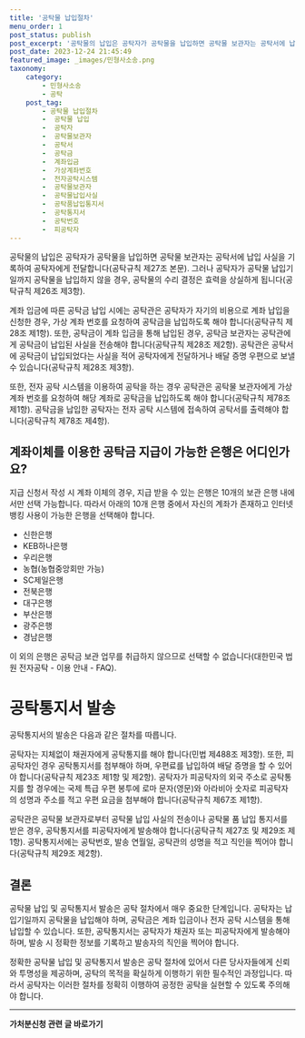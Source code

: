 ```yaml
---
title: '공탁물 납입절차'
menu_order: 1
post_status: publish
post_excerpt: '공탁물의 납입은 공탁자가 공탁물을 납입하면 공탁물 보관자는 공탁서에 납입 사실을 기록하여 공탁자에게 전달합니다 공탁규칙 제27조 본문 . 그러나 공탁자가 공탁물 납입기일까지 공탁물을 납입하지 않을 경우, 공탁물의 수리 결정은 효력을 상실하게 됩니다 공탁규칙 제26조 제3항 .'
post_date: 2023-12-24 21:45:49
featured_image: _images/민형사소송.png
taxonomy:
    category:
        - 민형사소송
        - 공탁
    post_tag:
        - 공탁물 납입절차
        -  공탁물 납입
        -  공탁자
        -  공탁물보관자
        -  공탁서
        -  공탁금
        -  계좌입금
        -  가상계좌번호
        -  전자공탁시스템
        -  공탁물보관자
        -  공탁물납입사실
        -  공탁품납입통지서
        -  공탁통지서
        -  공탁번호
        -  피공탁자
---
```



공탁물의 납입은 공탁자가 공탁물을 납입하면 공탁물 보관자는 공탁서에 납입 사실을 기록하여 공탁자에게 전달합니다(공탁규칙 제27조 본문). 그러나 공탁자가 공탁물 납입기일까지 공탁물을 납입하지 않을 경우, 공탁물의 수리 결정은 효력을 상실하게 됩니다(공탁규칙 제26조 제3항).

계좌 입금에 따른 공탁금 납입 시에는 공탁관은 공탁자가 자기의 비용으로 계좌 납입을 신청한 경우, 가상 계좌 번호를 요청하여 공탁금을 납입하도록 해야 합니다(공탁규칙 제28조 제1항). 또한, 공탁금이 계좌 입금을 통해 납입된 경우, 공탁금 보관자는 공탁관에게 공탁금이 납입된 사실을 전송해야 합니다(공탁규칙 제28조 제2항). 공탁관은 공탁서에 공탁금이 납입되었다는 사실을 적어 공탁자에게 전달하거나 배달 증명 우편으로 보낼 수 있습니다(공탁규칙 제28조 제3항).

또한, 전자 공탁 시스템을 이용하여 공탁을 하는 경우 공탁관은 공탁물 보관자에게 가상 계좌 번호를 요청하여 해당 계좌로 공탁금을 납입하도록 해야 합니다(공탁규칙 제78조 제1항). 공탁금을 납입한 공탁자는 전자 공탁 시스템에 접속하여 공탁서를 출력해야 합니다(공탁규칙 제78조 제4항).

## 계좌이체를 이용한 공탁금 지급이 가능한 은행은 어디인가요?

지급 신청서 작성 시 계좌 이체의 경우, 지급 받을 수 있는 은행은 10개의 보관 은행 내에서만 선택 가능합니다. 따라서 아래의 10개 은행 중에서 자신의 계좌가 존재하고 인터넷 뱅킹 사용이 가능한 은행을 선택해야 합니다.

- 신한은행
- KEB하나은행
- 우리은행
- 농협(농협중앙회만 가능)
- SC제일은행
- 전북은행
- 대구은행
- 부산은행
- 광주은행
- 경남은행

이 외의 은행은 공탁금 보관 업무를 취급하지 않으므로 선택할 수 없습니다(대한민국 법원 전자공탁 - 이용 안내 - FAQ).

# 공탁통지서 발송

공탁통지서의 발송은 다음과 같은 절차를 따릅니다.

공탁자는 지체없이 채권자에게 공탁통지를 해야 합니다(민법 제488조 제3항). 또한, 피공탁자인 경우 공탁통지서를 첨부해야 하며, 우편료를 납입하여 배달 증명을 할 수 있어야 합니다(공탁규칙 제23조 제1항 및 제2항). 공탁자가 피공탁자의 외국 주소로 공탁통지를 할 경우에는 국제 특급 우편 봉투에 로마 문자(영문)와 아라비아 숫자로 피공탁자의 성명과 주소를 적고 우편 요금을 첨부해야 합니다(공탁규칙 제67조 제1항).

공탁관은 공탁물 보관자로부터 공탁물 납입 사실의 전송이나 공탁물 품 납입 통지서를 받은 경우, 공탁통지서를 피공탁자에게 발송해야 합니다(공탁규칙 제27조 및 제29조 제1항). 공탁통지서에는 공탁번호, 발송 연월일, 공탁관의 성명을 적고 직인을 찍어야 합니다(공탁규칙 제29조 제2항).

## 결론

공탁물 납입 및 공탁통지서 발송은 공탁 절차에서 매우 중요한 단계입니다. 공탁자는 납입기일까지 공탁물을 납입해야 하며, 공탁금은 계좌 입금이나 전자 공탁 시스템을 통해 납입할 수 있습니다. 또한, 공탁통지서는 공탁자가 채권자 또는 피공탁자에게 발송해야 하며, 발송 시 정확한 정보를 기록하고 발송자의 직인을 찍어야 합니다.

정확한 공탁물 납입 및 공탁통지서 발송은 공탁 절차에 있어서 다른 당사자들에게 신뢰와 투명성을 제공하며, 공탁의 목적을 확실하게 이행하기 위한 필수적인 과정입니다. 따라서 공탁자는 이러한 절차를 정확히 이행하여 공정한 공탁을 실현할 수 있도록 주의해야 합니다.
<!-- wp:separator -->
<hr class="wp-block-separator has-alpha-channel-opacity"/>
<!-- /wp:separator -->

<!-- wp:group {"backgroundColor":"base","layout":{"type":"constrained"}} -->
<div class="wp-block-group has-base-background-color has-background"><!-- wp:paragraph {"align":"center","fontSize":"medium"} -->
<p class="has-text-align-center has-large-font-size"><strong>가처분신청 관련 글 바로가기</strong></p>
<!-- /wp:paragraph -->


<!-- wp:latest-posts
{"categories":[{"id":14597,"count":19,"description":"","link":"https://uknowlaw.com/category/%ea%b0%80%ec%b2%98%eb%b6%84%ec%8b%a0%ec%b2%ad/","name":"가처분신청","slug":"가처분신청","taxonomy":"category","parent":0,"meta":[],"_links":{"self":[{"href":"https://uknowlaw.com/wp-json/wp/v2/categories/14597"}],"collection":[{"href":"https://uknowlaw.com/wp-json/wp/v2/categories"}],"about":[{"href":"https://uknowlaw.com/wp-json/wp/v2/taxonomies/category"}],"wp:post_type":[{"href":"https://uknowlaw.com/wp-json/wp/v2/posts?categories=14597"}],"curies":[{"name":"wp","href":"https://api.w.org/{rel}","templated":true}]}}],"postsToShow":100,"excerptLength":28,"postLayout":"grid","columns":2,"featuredImageAlign":"left","featuredImageSizeSlug":"large","fontSize":"small"} /--></div>
<!-- /wp:group -->